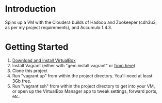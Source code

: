 # Introduction

Spins up a VM with the Cloudera builds of Hadoop and Zookeeper (cdh3u3, as per my project requirements),
and Accumulo 1.4.3.

# Getting Started

1. [Download and install VirtualBox](https://www.virtualbox.org/wiki/Downloads)
2. Install Vagrant (either with "gem install vagrant" or [from here](http://downloads.vagrantup.com))
3. Clone this project
4. Run "vagrant up" from within the project directory. You'll need at least 3Gb free.
5. Run "vagrant ssh" from within the project directory to get into your VM, or open up the VirtualBox
   Manager app to tweak settings, forward ports, etc.
